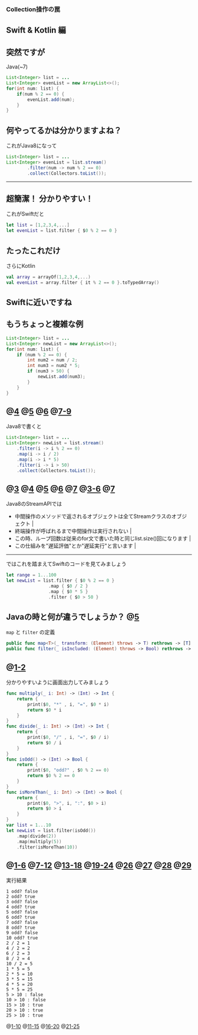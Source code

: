 ### Collection操作の罠
Swift & Kotlin 編
---
突然ですが
---
Java(~7)
```Java
List<Integer> list = ...
List<Integer> evenList = new ArrayList<>();
for(int num: list) {
    if(num % 2 == 0) {
        evenList.add(num);
    }
}
```
何やってるかは分かりますよね？
---
これがJava8になって
```Java
List<Integer> list = ...
List<Integer> evenList = list.stream()
        .filter(num -> num % 2 == 0)
        .collect(Collectors.toList());
```
---
超簡潔！
分かりやすい！
---
これがSwiftだと
```Swift
let list = [1,2,3,4,...]
let evenList = list.filter { $0 % 2 == 0 }
```
たったこれだけ
---
さらにKotlin
```Kotlin
val array = arrayOf(1,2,3,4,...)
val evenList = array.filter { it % 2 == 0 }.toTypedArray()
```
Swiftに近いですね
---
もうちょっと複雑な例
---
```Java
List<Integer> list = ...
List<Integer> newList = new ArrayList<>();
for(int num: list) {
    if (num % 2 == 0) {
        int num2 = num / 2;
        int num3 = num2 * 5;
        if (num3 > 50) {
            newList.add(num3);
        }
    }
}
```
@[4](偶数を抽出して)
@[5](2で割って)
@[6](5をかけて)
@[7-9](50より大きくなった値を新しいリストに追加する)
---
Java8で書くと
```Java
List<Integer> list = ...
List<Integer> newList = list.stream()
    .filter(i -> i % 2 == 0)
    .map(i -> i / 2)
    .map(i -> i * 5)
    .filter(i -> i > 50)
    .collect(Collectors.toList());
```
@[3](偶数を抽出して)
@[4](2で割って)
@[5](5をかけて)
@[6](50より大きくなった値で)
@[7](リストを生成する)
@[3-6](中間操作)
@[7](終端操作)
---
Java8のStreamAPIでは
- 中間操作のメソッドで返されるオブジェクトは全てStreamクラスのオブジェクト |
- 終端操作が呼ばれるまで中間操作は実行されない |
- この時、ループ回数は従来のfor文で書いた時と同じlist.size()回になります |
- この仕組みを"遅延評価"とか"遅延実行"と言います |
---
ではこれを踏まえてSwiftのコードを見てみましょう
```Swift
let range = 1...100
let newList = list.filter { $0 % 2 == 0 }
                .map { $0 / 2 }
                .map { $0 * 5 }
                .filter { $0 > 50 }
```
Javaの時と何が違うでしょうか？
@[5](終端操作が無い...？)
---
`map` と `filter` の定義
```Swift
public func map<T>(_ transform: (Element) throws -> T) rethrows -> [T]
public func filter(_ isIncluded: (Element) throws -> Bool) rethrows -> [Element]
```
@[1-2](配列を返してる...だと...？)
---
分かりやすいように画面出力してみましょう
```Swift
func multiply(_ i: Int) -> (Int) -> Int {
    return {
        print($0, "*" , i, "=", $0 * i)
        return $0 * i
    }
}
func divide(_ i: Int) -> (Int) -> Int {
    return {
        print($0, "/" , i, "=", $0 / i)
        return $0 / i
    }
}
func isOdd() -> (Int) -> Bool {
    return {
        print($0, "odd?" , $0 % 2 == 0)
        return $0 % 2 == 0
    }
}
func isMoreThan(_ i: Int) -> (Int) -> Bool {
    return {
        print($0, ">", i, ":", $0 > i)
        return $0 > i
    }
}
var list = 1...10
let newList = list.filter(isOdd())
    .map(divide(2))
    .map(multiply(5))
    .filter(isMoreThan(10))
```
@[1-6](かけ算)
@[7-12](割り算)
@[13-18](偶数か判定)
@[19-24](iより大きいか判定)
@[26](偶数を抽出して)
@[27](2で割って)
@[28](5をかけて)
@[29](50より大きくなった値を抽出)
---
実行結果
```
1 odd? false
2 odd? true
3 odd? false
4 odd? true
5 odd? false
6 odd? true
7 odd? false
8 odd? true
9 odd? false
10 odd? true
2 / 2 = 1
4 / 2 = 2
6 / 2 = 3
8 / 2 = 4
10 / 2 = 5
1 * 5 = 5
2 * 5 = 10
3 * 5 = 15
4 * 5 = 20
5 * 5 = 25
5 > 10 : false
10 > 10 : false
15 > 10 : true
20 > 10 : true
25 > 10 : true
```
@[1-10](filter(isOdd()))
@[11-15](map(divide(2)))
@[16-20](map(multiply(5)))
@[21-25](filter(isMoreThan(10)))
